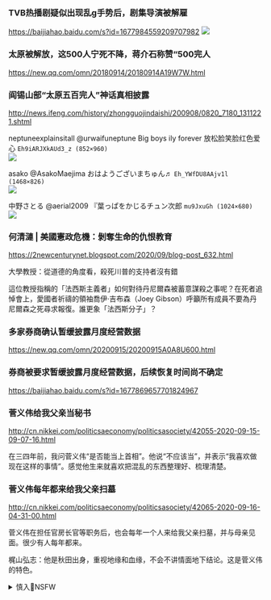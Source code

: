 ### TVB热播剧疑似出现乱g手势后，剧集导演被解雇
https://baijiahao.baidu.com/s?id=1677984559209707982
![](https://pics3.baidu.com/feed/dcc451da81cb39dbfc1aa01184964323aa183022.jpeg?token=4b0195e96d08ef35d211e2f6d78d6a46)

### 太原被解放，这500人宁死不降，蒋介石称赞“500完人
https://new.qq.com/omn/20180914/20180914A19W7W.html

### 阎锡山部“太原五百完人”神话真相披露
http://news.ifeng.com/history/zhongguojindaishi/200908/0820_7180_1311221.shtml

neptuneexplainsitall
@urwaifuneptune
Big boys ily forever 放松脸笑脸红色爱心
`Eh9iARJXkAUd3_z (852×960)`<br>
![](https://pbs.twimg.com/media/Eh9iARJXkAUd3_z?format=jpg&name=orig)

asako
@AsakoMaejima
おはようございまちゅん♬
`Eh_YWfDU8AAjv1l (1468×826)`<br>
![](https://pbs.twimg.com/media/Eh_YWfDU8AAjv1l?format=jpg&name=orig)

中野さとる
@aerial2009
『葉っぱをかじるチュン次郎
`mu9JxuGh (1024×680)`<br>
![](https://pbs.twimg.com/card_img/1305983229220892672/mu9JxuGh?format=jpg&name=orig)

### 何清漣 | 美國憲政危機：剝奪生命的仇恨教育
https://2newcenturynet.blogspot.com/2020/09/blog-post_632.html

大學教授：從道德的角度看，殺死川普的支持者沒有錯

這位教授指稱的「法西斯主義者」如何對待丹尼爾森被蓄意謀殺之事呢？在死者追悼會上，愛國者祈禱的領袖喬伊·吉布森（Joey Gibson）呼籲所有成員不要為丹尼爾森之死尋求報復。誰更象「法西斯分子」？

### 多家券商确认暂缓披露月度经营数据
https://new.qq.com/omn/20200915/20200915A0A8U600.html

### 券商被要求暂缓披露月度经营数据，后续恢复时间尚不确定
https://baijiahao.baidu.com/s?id=1677869657701824967

### 菅义伟给我父亲当秘书
http://cn.nikkei.com/politicsaeconomy/politicsasociety/42055-2020-09-15-09-07-16.html

在三四年前，我问菅义伟“是否能当上首相”。他说“不应该当”，并表示“我喜欢做现在这样的事情”。感觉他生来就喜欢把混乱的东西整理好、梳理清楚。

### 菅义伟每年都来给我父亲扫墓
http://cn.nikkei.com/politicsaeconomy/politicsasociety/42065-2020-09-16-04-31-00.html

菅义伟在担任官房长官等职务后，也会每年一个人来给我父亲扫墓，并与母亲见面。很少有人每年都来。

梶山弘志：他是秋田出身，重视地缘和血缘，不会不讲情面地下结论。这是菅义伟的特色。

<details><summary>慎入🔞NSFW</summary>

Not Safe For Work
![](https://upload.wikimedia.org/wikipedia/commons/thumb/d/d3/Biohazard_Symbol_Specification.png/210px-Biohazard_Symbol_Specification.png)

<details><summary><b>风险自理Use At Your Own Risk🈲</summary>

### 余杰：鲜为人知的赵zy卢跃刚《赵zy传：一位失败的改革家的一生
https://2newcenturynet.blogspot.com/2020/09/blog-post_745.html

赵母不识字，但是懂历史，听书看戏，对g产d印象很坏。她跟赵讲：“你给g产d拉套，不会有好结果。”果然一语成谶。赵母反对g产d的原因很简单：“g产d不好，拿人家东西。这些东西都不是自己的。”文g中，赵母说：“朱元璋火烧庆功楼”。孙子回家看奶奶，说mz席是大救星，奶奶却说：“mz席是大坏蛋”。她说，g产d的江山是靠杀人、抢人得来的，这样的江山维持不长。

母亲在一九七六年去世时，赵已是四川省委s记、独当一面的封疆大吏却仍未回过家。邓xp也是如此，从不回老家，对乡亲极端冷漠。g产d就是要泯灭人的亲情，以d取代父母的地位，gm可以不孝，却不能不忠。

### 王y访m上百名qz抗议：请尊重你们的宪法
https://news.creaders.net/china/2020/09/16/2267957.html

### zg外长王y访m古国 百余mz聚集抗议高呼“保护母语”[图集
https://www.dwnews.com/视觉/60211907/zg外长王y访m古国百余mz聚集抗议高呼保护母语图集
`0f77652a5565d0905b71c6df45564ff8.jpg (1920×1280)`<br>
![](https://media.dwnews.net/dw/A5-322GBsU_l0d7jrgdL_rLtnHE%3D/320*0/media/images/dw/0f77652a5565d0905b71c6df45564ff8.jpg)

</details>
</details>
